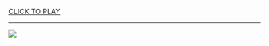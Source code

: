
<a href="https://premium76.site?title=unblocked_games_unblocked&ref=13M">CLICK TO PLAY</a></h3>
<hr>

<a href="https://premium76.site?title=unblocked_games_unblocked&ref=13M"><img src="https://clearcache.store/games.png"></a>


